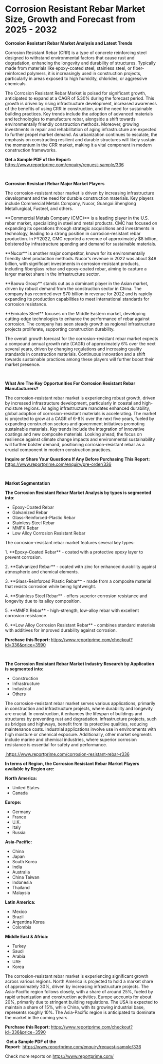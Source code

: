 <p><h1>Corrosion Resistant Rebar Market Size, Growth and Forecast from 2025 - 2032</h1></p><p><strong>Corrosion Resistant Rebar Market Analysis and Latest Trends</strong></p>
<p><p>Corrosion Resistant Rebar (CRR) is a type of concrete reinforcing steel designed to withstand environmental factors that cause rust and degradation, enhancing the longevity and durability of structures. Typically made from materials like epoxy-coated steel, stainless steel, or fiber-reinforced polymers, it is increasingly used in construction projects, particularly in areas exposed to high humidity, chlorides, or aggressive chemicals.</p><p>The Corrosion Resistant Rebar Market is poised for significant growth, anticipated to expand at a CAGR of 5.30% during the forecast period. This growth is driven by rising infrastructure development, increased awareness of the benefits of using CRR in construction, and the need for sustainable building practices. Key trends include the adoption of advanced materials and technologies to manufacture rebar, alongside a shift towards environmentally friendly construction methods. Moreover, growing investments in repair and rehabilitation of aging infrastructure are expected to further propel market demand. As urbanization continues to escalate, the emphasis on constructing resilient and durable structures will likely sustain the momentum in the CRR market, making it a vital component in modern construction frameworks.</p></p>
<p><strong>Get a Sample PDF of the Report:&nbsp;</strong> <a href="https://www.reportprime.com/enquiry/request-sample/336?utm_campaign=2788&utm_medium=2&utm_source=Github&utm_content=ia&utm_term=18032025&utm_id=corrosion-resistant-rebar">https://www.reportprime.com/enquiry/request-sample/336</a></p>
<p>&nbsp;</p>
<p><strong>Corrosion Resistant Rebar Major Market Players</strong></p>
<p><p>The corrosion-resistant rebar market is driven by increasing infrastructure development and the need for durable construction materials. Key players include Commercial Metals Company, Nucor, Guangxi Shenglong Metallurgical, Fusteel, and others. </p><p>**Commercial Metals Company (CMC)** is a leading player in the U.S. rebar market, specializing in steel and metal products. CMC has focused on expanding its operations through strategic acquisitions and investments in technology, leading to a strong position in corrosion-resistant rebar production. In FY2022, CMC reported a revenue of approximately $8 billion, bolstered by infrastructure spending and demand for sustainable materials.</p><p>**Nucor** is another major competitor, known for its environmentally friendly steel production methods. Nucor's revenue in 2022 was about $48 billion, with significant investments in corrosion-resistant products, including fiberglass rebar and epoxy-coated rebar, aiming to capture a larger market share in the infrastructure sector.</p><p>**Baowu Group** stands out as a dominant player in the Asian market, driven by robust demand from the construction sector in China. The company has recorded over $70 billion in revenue for 2022 and is rapidly expanding its production capabilities to meet international standards for corrosion resistance.</p><p>**Emirates Steel** focuses on the Middle Eastern market, developing cutting-edge technologies to enhance the performance of rebar against corrosion. The company has seen steady growth as regional infrastructure projects proliferate, supporting construction durability.</p><p>The overall growth forecast for the corrosion-resistant rebar market expects a compound annual growth rate (CAGR) of approximately 6% over the next several years, driven by changing regulations and increasing quality standards in construction materials. Continuous innovation and a shift towards sustainable practices among these players will further boost their market presence.</p></p>
<p>&nbsp;</p>
<p><strong>What Are The Key Opportunities For Corrosion Resistant Rebar Manufacturers?</strong></p>
<p><p>The corrosion-resistant rebar market is experiencing robust growth, driven by increased infrastructure development, particularly in coastal and high-moisture regions. As aging infrastructure mandates enhanced durability, global adoption of corrosion-resistant materials is accelerating. The market is projected to grow at a CAGR of 6-8% over the next five years, fueled by expanding construction sectors and government initiatives promoting sustainable materials. Key trends include the integration of innovative coatings and new composite materials. Looking ahead, the focus on resilience against climate change impacts and environmental sustainability will further bolster demand, positioning corrosion-resistant rebar as a crucial component in modern construction practices.</p></p>
<p><strong>Inquire or Share Your Questions If Any Before Purchasing This Report:</strong> <a href="https://www.reportprime.com/enquiry/pre-order/336?utm_campaign=2788&utm_medium=2&utm_source=Github&utm_content=ia&utm_term=18032025&utm_id=corrosion-resistant-rebar">https://www.reportprime.com/enquiry/pre-order/336</a></p>
<p>&nbsp;</p>
<p><strong>Market Segmentation</strong></p>
<p><strong>The Corrosion Resistant Rebar Market Analysis by types is segmented into:</strong></p>
<p><ul><li>Epoxy-Coated Rebar</li><li>Galvanized Rebar</li><li>Glass-Reinforced-Plastic Rebar</li><li>Stainless Steel Rebar</li><li>MMFX Rebar</li><li>Low Alloy Corrosion Resistant Rebar</li></ul></p>
<p><p>The corrosion-resistant rebar market features several key types: </p><p>1. **Epoxy-Coated Rebar** - coated with a protective epoxy layer to prevent corrosion.</p><p>2. **Galvanized Rebar** - coated with zinc for enhanced durability against atmospheric and chemical elements.</p><p>3. **Glass-Reinforced Plastic Rebar** - made from a composite material that resists corrosion while being lightweight.</p><p>4. **Stainless Steel Rebar** - offers superior corrosion resistance and longevity due to its alloy composition.</p><p>5. **MMFX Rebar** - high-strength, low-alloy rebar with excellent corrosion resistance.</p><p>6. **Low Alloy Corrosion Resistant Rebar** - combines standard materials with additives for improved durability against corrosion.</p></p>
<p><strong>Purchase this Report:&nbsp;</strong><a href="https://www.reportprime.com/checkout?id=336&price=3590&utm_campaign=2788&utm_medium=2&utm_source=Github&utm_content=ia&utm_term=18032025&utm_id=corrosion-resistant-rebar">https://www.reportprime.com/checkout?id=336&price=3590</a></p>
<p>&nbsp;</p>
<p><strong>The Corrosion Resistant Rebar Market Industry Research by Application is segmented into:</strong></p>
<p><ul><li>Construction</li><li>Infrastructure</li><li>Industrial</li><li>Others</li></ul></p>
<p><p>The corrosion-resistant rebar market serves various applications, primarily in construction and infrastructure projects, where durability and longevity are crucial. In construction, it enhances the lifespan of buildings and structures by preventing rust and degradation. Infrastructure projects, such as bridges and highways, benefit from its protective qualities, reducing maintenance costs. Industrial applications involve use in environments with high moisture or chemical exposure. Additionally, other market segments include marine and chemical industries, where superior corrosion resistance is essential for safety and performance.</p></p>
<p><a href="https://www.reportprime.com/corrosion-resistant-rebar-r336?utm_campaign=2788&utm_medium=2&utm_source=Github&utm_content=ia&utm_term=18032025&utm_id=corrosion-resistant-rebar">&nbsp;https://www.reportprime.com/corrosion-resistant-rebar-r336</a></p>
<p><strong>In terms of Region, the Corrosion Resistant Rebar Market Players available by Region are:</strong></p>
<p>
    <p> <strong> North America: </strong>
        <ul>
            <li>United States</li>
            <li>Canada</li>
        </ul>
        </p> 
    <p> <strong> Europe: </strong>
        <ul>
            <li>Germany</li>
            <li>France</li>
            <li>U.K.</li>
            <li>Italy</li>
            <li>Russia</li>
        </ul>
        </p> 
    <p> <strong> Asia-Pacific: </strong>
        <ul>
            <li>China</li>
            <li>Japan</li>
            <li>South Korea</li>
            <li>India</li>
            <li>Australia</li>
            <li>China Taiwan</li>
            <li>Indonesia</li>
            <li>Thailand</li>
            <li>Malaysia</li>
        </ul>
        </p> 
    <p> <strong> Latin America: </strong>
        <ul>
            <li>Mexico</li>
            <li>Brazil</li>
            <li>Argentina Korea</li>
            <li>Colombia</li>
        </ul>
        </p> 
    <p> <strong> Middle East & Africa: </strong>
        <ul>
            <li>Turkey</li>
            <li>Saudi</li>
            <li>Arabia</li>
            <li>UAE</li>
            <li>Korea</li>
        </ul>
    </p>
    </p>
<p><p>The corrosion-resistant rebar market is experiencing significant growth across various regions. North America is projected to hold a market share of approximately 30%, driven by increasing infrastructure projects. The Asia-Pacific region follows closely, with a share of around 25%, fueled by rapid urbanization and construction activities. Europe accounts for about 20%, primarily due to stringent building regulations. The USA is expected to maintain a share of 15%, while China, with its growing industrial base, represents roughly 10%. The Asia-Pacific region is anticipated to dominate the market in the coming years.</p></p>
<p><strong>Purchase this Report: </strong><a href="https://www.reportprime.com/checkout?id=336&price=3590&utm_campaign=2788&utm_medium=2&utm_source=Github&utm_content=ia&utm_term=18032025&utm_id=corrosion-resistant-rebar">https://www.reportprime.com/checkout?id=336&price=3590</a></p>
<p>&nbsp;<strong>Get a Sample PDF of the Report:&nbsp;&nbsp;</strong><a href="https://www.reportprime.com/enquiry/request-sample/336?utm_campaign=2788&utm_medium=2&utm_source=Github&utm_content=ia&utm_term=18032025&utm_id=corrosion-resistant-rebar">https://www.reportprime.com/enquiry/request-sample/336</a></p>
<p><strong></strong></p>
<p>Check more reports on <a href="https://www.reportprime.com/?utm_campaign=2788&utm_medium=2&utm_source=Github&utm_content=ia&utm_term=18032025&utm_id=corrosion-resistant-rebar">https://www.reportprime.com/</a></p>
